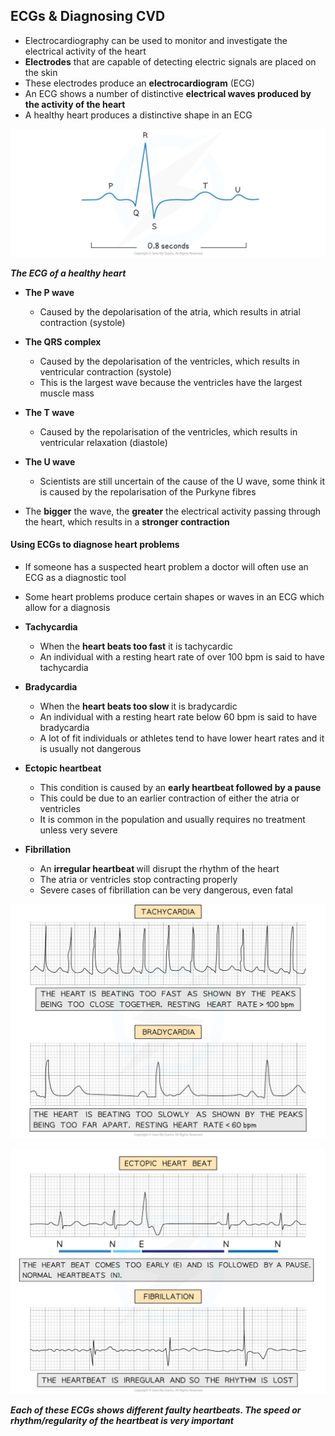 ECGs & Diagnosing CVD
---------------------

* Electrocardiography can be used to monitor and investigate the electrical activity of the heart
* <b>Electrodes</b> that are capable of detecting electric signals are placed on the skin
* These electrodes produce an <b>electrocardiogram</b> (ECG)
* An ECG shows a number of distinctive <b>electrical waves produced by the activity of the heart</b>
* A healthy heart produces a distinctive shape in an ECG

![Healthy ECG](Healthy-ECG.png)

<i><b>The ECG of a healthy heart</b></i>

* <b>The P wave</b>

  + Caused by the depolarisation of the atria, which results in atrial contraction (systole)
* <b>The QRS complex</b>

  + Caused by the depolarisation of the ventricles, which results in ventricular contraction (systole)
  + This is the largest wave because the ventricles have the largest muscle mass
* <b>The T wave</b>

  + Caused by the repolarisation of the ventricles, which results in ventricular relaxation (diastole)
* <b>The U wave</b>

  + Scientists are still uncertain of the cause of the U wave, some think it is caused by the repolarisation of the Purkyne fibres
* The <b>bigger</b> the wave, the <b>greater</b> the electrical activity passing through the heart, which results in a <b>stronger contraction</b>

#### Using ECGs to diagnose heart problems

* If someone has a suspected heart problem a doctor will often use an ECG as a diagnostic tool
* Some heart problems produce certain shapes or waves in an ECG which allow for a diagnosis
* <b>Tachycardia</b>

  + When the <b>heart beats too fast</b> it is tachycardic
  + An individual with a resting heart rate of over 100 bpm is said to have tachycardia
* <b>Bradycardia</b>

  + When the <b>heart beats too slow </b>it is bradycardic
  + An individual with a resting heart rate below 60 bpm is said to have bradycardia
  + A lot of fit individuals or athletes tend to have lower heart rates and it is usually not dangerous
* <b>Ectopic heartbeat</b>

  + This condition is caused by an <b>early heartbeat followed by a pause</b>
  + This could be due to an earlier contraction of either the atria or ventricles
  + It is common in the population and usually requires no treatment unless very severe
* <b>Fibrillation</b>

  + An <b>irregular heartbeat </b>will disrupt the rhythm of the heart
  + The atria or ventricles stop contracting properly
  + Severe cases of fibrillation can be very dangerous, even fatal

![Faulty ECGs (1)_2](Faulty-ECGs-1_2.png)

![Faulty ECGs (2)_2](Faulty-ECGs-2_2.png)

<i><b>Each of these ECGs shows different faulty heartbeats. The speed or rhythm/regularity of the heartbeat is very important </b></i>